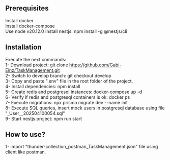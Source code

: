 ## Prerequisites  
Install docker  
Install docker-compose  
Use node v20.12.0
Install nestjs: npm install -g @nestjs/cli    

## Installation  

Execute the next commands:  
1- Download project: git clone https://github.com/Gabi-Einz/TaskManagement.git  
2- Switch to develop branch: git checkout develop  
3- Copy and paste ".env" file in the root folder of the project.  
4- Install dependencies: npm install  
5- Create redis and postgresql instances: docker-compose up -d  
6- Verify if redis and postgresql containers is ok: docker ps  
7- Execute migrations: npx prisma migrate dev --name init  
8- Execute SQL queries, insert mock users in postgresql database using file "_User__202504100054.sql"  
9- Start nestjs project: npm run start  

## How to use?  
1- import "thunder-collection_postman_TaskManagement.json" file using client like postman.  
